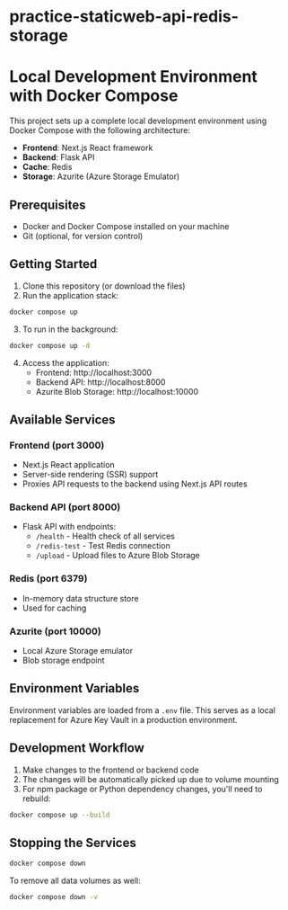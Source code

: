 # practice-staticweb-api-redis-storage

# Local Development Environment with Docker Compose

This project sets up a complete local development environment using Docker Compose with the following architecture:

- **Frontend**: Next.js React framework
- **Backend**: Flask API
- **Cache**: Redis
- **Storage**: Azurite (Azure Storage Emulator)

## Prerequisites

- Docker and Docker Compose installed on your machine
- Git (optional, for version control)

## Getting Started

1. Clone this repository (or download the files)
2. Run the application stack:

```bash
docker compose up
```

3. To run in the background:

```bash
docker compose up -d
```

4. Access the application:
   - Frontend: http://localhost:3000
   - Backend API: http://localhost:8000
   - Azurite Blob Storage: http://localhost:10000

## Available Services

### Frontend (port 3000)
- Next.js React application
- Server-side rendering (SSR) support
- Proxies API requests to the backend using Next.js API routes

### Backend API (port 8000)
- Flask API with endpoints:
  - `/health` - Health check of all services
  - `/redis-test` - Test Redis connection
  - `/upload` - Upload files to Azure Blob Storage

### Redis (port 6379)
- In-memory data structure store
- Used for caching

### Azurite (port 10000)
- Local Azure Storage emulator
- Blob storage endpoint

## Environment Variables

Environment variables are loaded from a `.env` file. This serves as a local replacement for Azure Key Vault in a production environment.

## Development Workflow

1. Make changes to the frontend or backend code
2. The changes will be automatically picked up due to volume mounting
3. For npm package or Python dependency changes, you'll need to rebuild:

```bash
docker compose up --build
```

## Stopping the Services

```bash
docker compose down
```

To remove all data volumes as well:

```bash
docker compose down -v
```
